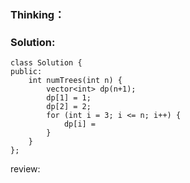 ### Thinking：

### Solution:

```
class Solution {
public:
    int numTrees(int n) {
        vector<int> dp(n+1);
        dp[1] = 1;
        dp[2] = 2;
        for (int i = 3; i <= n; i++) {
	        dp[i] = 
        }
    }
};
```

review:
